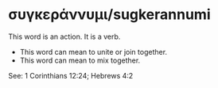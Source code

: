 # συγκεράννυμι/sugkerannumi
This word is an action. It is a verb.
* This word can mean to unite or join together.
* This word can mean to mix together.

See: 1 Corinthians 12:24; Hebrews 4:2

